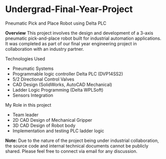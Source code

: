 # Undergrad-Final-Year-Project
Pneumatic Pick and Place Robot using Delta PLC 

**Overview** This project involves the design and development of a 3-axis pneumatic pick-and-place robot built for industrial automation applications. It was completed as part of our final year engineering project in collaboration with an industry partner.

Technologies Used

* Pneumatic Systems
* Programmable logic controller Delta PLC (DVP14SS2)
* 5/2 Directional Control Valves
* CAD Design (SolidWorks, AutoCAD Mechanical)
* Ladder Logic Programming (Delta WPLSoft)
* Sensors Integration

My Role in this project 
* Team leader
* 2D CAD Design of Mechanical Gripper
* 3D CAD Design of Robot body
* Implementation and testing PLC ladder logic

**Note:** Due to the nature of the project being under industrial collaboration, the source code and internal technical documents cannot be publicly shared. Please feel free to connect via email for any discussion.
